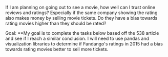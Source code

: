 If I am planning on going out to see a movie, how well can I trust online reviews and ratings? Especially if the same company showing the rating also makes money by selling movie tickets. Do they have a bias towards rating movies higher than they should be rated?

Goal:
**My goal is to complete the tasks below based off the 538 article and see if I reach a similar conclusion. I will need to use pandas and visualization libraries to determine if Fandango's ratings in 2015 had a bias towards rating movies better to sell more tickets.
